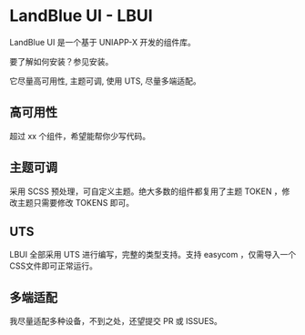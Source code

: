 # LandBlue UI - LBUI

LandBlue UI 是一个基于 UNIAPP-X 开发的组件库。

要了解如何安装？参见安装。

它尽量高可用性, 主题可调, 使用 UTS, 尽量多端适配。

## 高可用性

超过 xx 个组件，希望能帮你少写代码。

## 主题可调

采用 SCSS 预处理，可自定义主题。绝大多数的组件都复用了主题 TOKEN ，修改主题只需要修改 TOKENS 即可。

## UTS

LBUI 全部采用 UTS 进行编写，完整的类型支持。支持 easycom ，仅需导入一个CSS文件即可正常运行。

## 多端适配

我尽量适配多种设备，不到之处，还望提交 PR 或 ISSUES。